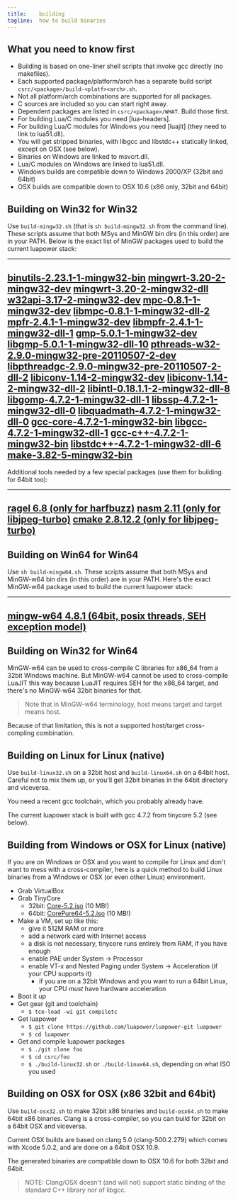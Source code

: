 ```yaml
---
title:    building
tagline:  how to build binaries
---
```


## What you need to know first

 * Building is based on one-liner shell scripts that invoke gcc directly
 (no makefiles).
 * Each supported package/platform/arch has a separate build script
 `csrc/<package>/build-<platf><arch>.sh`.
 * Not all platform/arch combinations are supported for all packages.
 * C sources are included so you can start right away.
 * Dependent packages are listed in `csrc/<package>/WHAT`. Build those first.
 * For building Lua/C modules you need [lua-headers].
 * For building Lua/C modules for Windows you need [luajit]
 (they need to link to lua51.dll).
 * You will get stripped binaries, with libgcc and libstdc++ statically
 linked, except on OSX (see below).
 * Binaries on Windows are linked to msvcrt.dll.
 * Lua/C modules on Windows are linked to lua51.dll.
 * Windows builds are compatible down to Windows 2000/XP (32bit and 64bit)
 * OSX builds are compatible down to OSX 10.6 (x86 only, 32bit and 64bit)


## Building on Win32 for Win32

Use `build-mingw32.sh` (that is `sh build-mingw32.sh` from the command line).
These scripts assume that both MSys and MinGW bin dirs (in this order) are in your PATH.
Below is the exact list of MinGW packages used to build the current luapower stack:

----
[binutils-2.23.1-1-mingw32-bin](http://sourceforge.net/projects/mingw/files/MinGW/Base/binutils/binutils-2.23.1/binutils-2.23.1-1-mingw32-bin.tar.lzma)
[mingwrt-3.20-2-mingw32-dev](http://sourceforge.net/projects/mingw/files/MinGW/Base/mingw-rt/mingwrt-3.20/mingwrt-3.20-2-mingw32-dev.tar.lzma)
[mingwrt-3.20-2-mingw32-dll](http://sourceforge.net/projects/mingw/files/MinGW/Base/mingw-rt/mingwrt-3.20/mingwrt-3.20-2-mingw32-dll.tar.lzma)
[w32api-3.17-2-mingw32-dev](http://sourceforge.net/projects/mingw/files/MinGW/Base/w32api/w32api-3.17/w32api-3.17-2-mingw32-dev.tar.lzma)
[mpc-0.8.1-1-mingw32-dev](http://sourceforge.net/projects/mingw/files/MinGW/Base/mpc/mpc-0.8.1-1/mpc-0.8.1-1-mingw32-dev.tar.lzma)
[libmpc-0.8.1-1-mingw32-dll-2](http://sourceforge.net/projects/mingw/files/MinGW/Base/mpc/mpc-0.8.1-1/libmpc-0.8.1-1-mingw32-dll-2.tar.lzma)
[mpfr-2.4.1-1-mingw32-dev](http://sourceforge.net/projects/mingw/files/MinGW/Base/mpfr/mpfr-2.4.1-1/mpfr-2.4.1-1-mingw32-dev.tar.lzma)
[libmpfr-2.4.1-1-mingw32-dll-1](http://sourceforge.net/projects/mingw/files/MinGW/Base/mpfr/mpfr-2.4.1-1/libmpfr-2.4.1-1-mingw32-dll-1.tar.lzma)
[gmp-5.0.1-1-mingw32-dev](http://sourceforge.net/projects/mingw/files/MinGW/Base/gmp/gmp-5.0.1-1/gmp-5.0.1-1-mingw32-dev.tar.lzma)
[libgmp-5.0.1-1-mingw32-dll-10](http://sourceforge.net/projects/mingw/files/MinGW/Base/gmp/gmp-5.0.1-1/libgmp-5.0.1-1-mingw32-dll-10.tar.lzma)
[pthreads-w32-2.9.0-mingw32-pre-20110507-2-dev](http://sourceforge.net/projects/mingw/files/MinGW/Base/pthreads-w32/pthreads-w32-2.9.0-pre-20110507-2/pthreads-w32-2.9.0-mingw32-pre-20110507-2-dev.tar.lzma)
[libpthreadgc-2.9.0-mingw32-pre-20110507-2-dll-2](http://sourceforge.net/projects/mingw/files/MinGW/Base/pthreads-w32/pthreads-w32-2.9.0-pre-20110507-2/libpthreadgc-2.9.0-mingw32-pre-20110507-2-dll-2.tar.lzma)
[libiconv-1.14-2-mingw32-dev](http://sourceforge.net/projects/mingw/files/MinGW/Base/libiconv/libiconv-1.14-2/libiconv-1.14-2-mingw32-dev.tar.lzma)
[libiconv-1.14-2-mingw32-dll-2](http://sourceforge.net/projects/mingw/files/MinGW/Base/libiconv/libiconv-1.14-2/libiconv-1.14-2-mingw32-dll-2.tar.lzma)
[libintl-0.18.1.1-2-mingw32-dll-8](http://sourceforge.net/projects/mingw/files/MinGW/Base/gettext/gettext-0.18.1.1-2/libintl-0.18.1.1-2-mingw32-dll-8.tar.lzma)
[libgomp-4.7.2-1-mingw32-dll-1](http://sourceforge.net/projects/mingw/files/MinGW/Base/gcc/Version4/gcc-4.7.2-1/libgomp-4.7.2-1-mingw32-dll-1.tar.lzma)
[libssp-4.7.2-1-mingw32-dll-0](http://sourceforge.net/projects/mingw/files/MinGW/Base/gcc/Version4/gcc-4.7.2-1/libssp-4.7.2-1-mingw32-dll-0.tar.lzma)
[libquadmath-4.7.2-1-mingw32-dll-0](http://sourceforge.net/projects/mingw/files/MinGW/Base/gcc/Version4/gcc-4.7.2-1/libquadmath-4.7.2-1-mingw32-dll-0.tar.lzma)
[gcc-core-4.7.2-1-mingw32-bin](http://sourceforge.net/projects/mingw/files/MinGW/Base/gcc/Version4/gcc-4.7.2-1/gcc-core-4.7.2-1-mingw32-bin.tar.lzma)
[libgcc-4.7.2-1-mingw32-dll-1](http://sourceforge.net/projects/mingw/files/MinGW/Base/gcc/Version4/gcc-4.7.2-1/libgcc-4.7.2-1-mingw32-dll-1.tar.lzma)
[gcc-c++-4.7.2-1-mingw32-bin](http://sourceforge.net/projects/mingw/files/MinGW/Base/gcc/Version4/gcc-4.7.2-1/gcc-c%2B%2B-4.7.2-1-mingw32-bin.tar.lzma)
[libstdc++-4.7.2-1-mingw32-dll-6](http://sourceforge.net/projects/mingw/files/MinGW/Base/gcc/Version4/gcc-4.7.2-1/libstdc%2B%2B-4.7.2-1-mingw32-dll-6.tar.lzma)
[make-3.82-5-mingw32-bin](http://sourceforge.net/projects/mingw/files/MinGW/Extension/make/make-3.82-mingw32/make-3.82-5-mingw32-bin.tar.lzma)
----

Additional tools needed by a few special packages (use them for building for 64bit too):

----
[ragel 6.8 (only for harfbuzz)](http://www.jgoettgens.de/Meine_Bilder_und_Dateien/ragel-vs2012.7z)
[nasm 2.11 (only for libjpeg-turbo)](http://www.nasm.us/pub/nasm/releasebuilds/2.11/win32/nasm-2.11-win32.zip)
[cmake 2.8.12.2 (only for libjpeg-turbo)](http://www.cmake.org/files/v2.8/cmake-2.8.12.2-win32-x86.zip)
----

## Building on Win64 for Win64

Use `sh build-mingw64.sh`.
These scripts assume that both MSys and MinGW-w64 bin dirs (in this order) are in your PATH.
Here's the exact MinGW-w64 package used to build the current luapower stack:

----
[mingw-w64 4.8.1 (64bit, posix threads, SEH exception model)][mingw-w64-win64]
----


## Building on Win32 for Win64

MinGW-w64 can be used to cross-compile C libraries for x86_64 from a 32bit
Windows machine. But MinGW-w64 cannot be used to cross-compile LuaJIT this
way because LuaJIT requires SEH for the x86_64 target, and there's no
MinGW-w64 32bit binaries for that.

> Note that in MinGW-w64 terminology, host means target and target means host.

Because of that limitation, this is not a supported host/target
cross-compling combination.


## Building on Linux for Linux (native)

Use `build-linux32.sh` on a 32bit host and `build-linux64.sh` on a 64bit host.
Careful not to mix them up, or you'll get 32bit binaries in the 64bit
directory and viceversa.

You need a recent gcc toolchain, which you probably already have.

The current luapower stack is built with gcc 4.7.2 from tinycore 5.2 (see below).


## Building from Windows or OSX for Linux (native)

If you are on Windows or OSX and you want to compile for Linux and don't want
to mess with a cross-compiler, here is a quick method to build Linux binaries
from a Windows or OSX (or even other Linux) environment.

* Grab VirtualBox
* Grab TinyCore
	* 32bit: [Core-5.2.iso] (10 MB!)
	* 64bit: [CorePure64-5.2.iso] (10 MB!)
* Make a VM, set up like this:
	* give it 512M RAM or more
	* add a network card with Internet access
	* a disk is not necessary, tinycore runs entirely from RAM, if you have enough
	* enable PAE under System -> Processor
	* enable VT-x and Nested Paging under System -> Acceleration (if your CPU supports it)
		* if you are on a 32bit Windows and you want to run a 64bit Linux, your CPU _must_ have hardware acceleration
* Boot it up
* Get gear (git and toolchain)
	* `$ tce-load -wi git compiletc`
* Get luapower
	* `$ git clone https://github.com/luapower/luapower-git luapower`
	* `$ cd luapower`
* Get and compile luapower packages
	* `$ ./git clone foo`
	* `$ cd csrc/foo`
	* `$ ./build-linux32.sh` or `./build-linux64.sh`, depending on what ISO you used


## Building on OSX for OSX (x86 32bit and 64bit)

Use `build-osx32.sh` to make 32bit x86 binaries and `build-osx64.sh` to make
64bit x86 binaries. Clang is a cross-compiler, so you can build for 32bit
on a 64bit OSX and viceversa.

Current OSX builds are based on clang 5.0 (clang-500.2.279) which comes with
Xcode 5.0.2, and are done on a 64bit OSX 10.9.

The generated binaries are compatible down to OSX 10.6 for both 32bit
and 64bit.

> NOTE: Clang/OSX doesn't (and will not) support static binding of the
standard C++ library nor of libgcc.


[mingw-w64-win64]:    http://sourceforge.net/projects/mingwbuilds/files/host-windows/releases/4.8.1/64-bit/threads-posix/seh/x64-4.8.1-release-posix-seh-rev5.7z
[Core-5.2.iso]:       http://distro.ibiblio.org/tinycorelinux/5.x/x86/archive/5.2/Core-5.2.iso
[CorePure64-5.2.iso]: http://distro.ibiblio.org/tinycorelinux/5.x/x86_64/archive/5.2/CorePure64-5.2.iso
